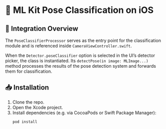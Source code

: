# 📱 ML Kit Pose Classification on iOS

## 📍 Integration Overview

The `PoseClassifierProcessor` serves as the entry point for the classification module and is referenced inside `CameraViewController.swift`.

When the `Detector.poseClassifier` option is selected in the UI’s detector picker, the class is instantiated. Its `detectPose(in image: MLImage...)` method processes the results of the pose detection system and forwards them for classification.

## 📥 Installation

1. Clone the repo.
2. Open the Xcode project.
3. Install dependencies (e.g. via CocoaPods or Swift Package Manager):
   ```bash
   pod install
